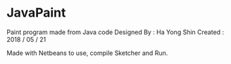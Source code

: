 # JavaPaint
Paint program made from Java code
Designed By : Ha Yong Shin
Created : 2018 / 05 / 21

Made with Netbeans to use, compile Sketcher and Run.
